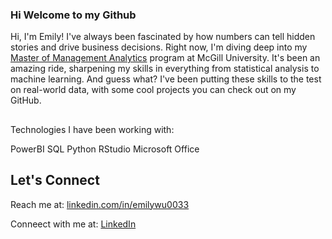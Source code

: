 ### Hi Welcome to my Github



Hi, I'm Emily! I've always been fascinated by how numbers can tell hidden stories and drive business decisions.
Right now, I'm diving deep into my [Master of Management Analytics](https://www.mcgill.ca/desautels/programs/mma) program at McGill University. 
It's been an amazing ride, sharpening my skills in everything from statistical analysis to machine learning. 
And guess what? 
I've been putting these skills to the test on real-world data, with some cool projects you can check out on my GitHub.

##
Technologies I have been working with:

PowerBI
SQL
Python
RStudio
Microsoft Office
## Let's Connect

Reach me at: [linkedin.com/in/emilywu0033](chiwu0033@outlook.com)

Conneect with me at: [LinkedIn](linkedin.com/in/emilywu0033)

